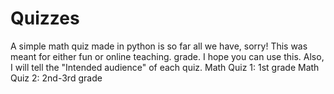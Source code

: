 # Quizzes
A simple math quiz made in python is so far all we have, sorry!
This was meant for either fun or online teaching. grade.
I hope you can use this.
Also, I will tell the "Intended audience" of each quiz.
Math Quiz 1: 1st grade
Math Quiz 2: 2nd-3rd grade
